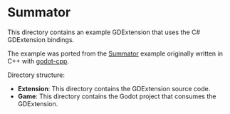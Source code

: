 # Summator

This directory contains an example GDExtension that uses the C# GDExtension bindings.

The example was ported from the [Summator](https://github.com/paddy-exe/GDExtensionSummator) example originally written in C++ with [godot-cpp](https://github.com/godotengine/godot-cpp).

Directory structure:

- **Extension**: This directory contains the GDExtension source code.
- **Game**: This directory contains the Godot project that consumes the GDExtension.
